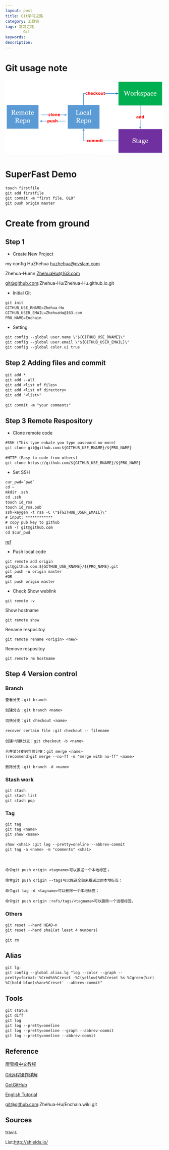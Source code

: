 ```yaml
---
layout: post
title: Git学习之路
category: 工具链
tags: 学习之路
        Git
keywords:
description:
---
```


# Git usage note
![](../../public/img/Toolchain/Git/git.png)


# SuperFast Demo
```
touch firstfile
git add firstfile 
git commit -m "first file, OLO"
git push origin master 
```

# Create from ground
## Step 1
* Create New Project

my config
HuZhehua
huzhehua@cvslam.com

Zhehua-Humn
ZhehuaHu@163.com

git@github.com:Zhehua-Hu/Zhehua-Hu.github.io.git


* Initial Git
```
git init
GITHUB_USE_RNAME=Zhehua-Hu
GITHUB_USER_EMAIL=ZhehuaHu@163.com
PRO_NAME=Enchain
```
* Setting
```
git config --global user.name \"${GITHUB_USE_RNAME}\"
git config --global user.email \"${GITHUB_USER_EMAIL}\"
git config --global color.ui true
```

## Step 2 Adding files and commit
```
git add *
git add --all
git add <list of files>
git add <list of directory>
git add "<list>"

git commit -m "your comments"
```

## Step 3 Remote Respository
* Clone remote code
```
#SSH (This type enbale you type password no more)
git clone git@github.com:${GITHUB_USE_RNAME}/${PRO_NAME}

#HTTP (Easy to code from others)
git clone https://github.com/${GITHUB_USE_RNAME}/${PRO_NAME}	
```

* Set SSH
```
cur_pwd=`pwd`
cd ~
mkdir .ssh
cd .ssh
touch id_rsa
touch id_rsa.pub
ssh-keygen -t rsa -C \"${GITHUB_USER_EMAIL}\"
# input: ************
# copy pub key to github
ssh -T git@github.com
cd $cur_pwd
```
[ref](http://www.xuanfengge.com/using-ssh-key-link-github-photo-tour.html)

* Push local code
```
git remote add origin git@github.com:${GITHUB_USE_RNAME}/${PRO_NAME}.git
git push -u origin master
#OR
git push origin master
```
* Check
Show weblink
```
git remote -v
```

Show hostname
```
git remote show
```

Rename respositoy
```
git remote rename <origin> <new>
```

Remove respositoy
```
git remote rm hostname
```



## Step 4 Version control
### Branch
```
查看分支：git branch

创建分支：git branch <name>

切换分支：git checkout <name>

recover certain file :git checkout -- filename

创建+切换分支：git checkout -b <name>

合并某分支到当前分支：git merge <name>
(recommend)git merge --no-ff -m "merge with no-ff" <name>

删除分支：git branch -d <name>
```
### Stash work
```
git stash
git stash list
git stash pop

```


### Tag
```
git tag
git tag <name>
git show <name>

show <sha1> :git log --pretty=oneline --abbrev-commit
git tag -a <name> -m "comments" <sha1>



命令git push origin <tagname>可以推送一个本地标签；

命令git push origin --tags可以推送全部未推送过的本地标签；

命令git tag -d <tagname>可以删除一个本地标签；

命令git push origin :refs/tags/<tagname>可以删除一个远程标签。

```


### Others
```
git reset --hard HEAD~n
git reset --hard sha1(at least 4 numbers)

git rm
```
## Alias
```
git lg:
git config --global alias.lg "log --color --graph --pretty=format:'%Cred%h%Creset -%C(yellow)%d%Creset %s %Cgreen(%cr) %C(bold blue)<%an>%Creset' --abbrev-commit"
```


## Tools
```
git status
git diff
git log
git log --pretty=oneline
git log --pretty=oneline --graph --abbrev-commit
git log --pretty=oneline --abbrev-commit
```

## Reference
[廖雪峰中文教程](http://www.liaoxuefeng.com/wiki/0013739516305929606dd18361248578c67b8067c8c017b000)

[Git远程操作详解](http://www.ruanyifeng.com/blog/2014/06/git_remote.html)

[GotGitHub](http://www.worldhello.net/gotgithub/)

[English Tutorial](https://try.github.io)



git@github.com:Zhehua-Hu/Enchain.wiki.git


## Sources
travis

List:<http://shields.io/>
